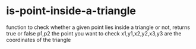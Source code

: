 # is-point-inside-a-triangle
function  to check whether a given point lies inside a triangle or not, returns true or false
p1,p2 the point you want to check
x1,y1,x2,y2,x3,y3 are the coordinates of the triangle
